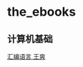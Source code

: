 # the_ebooks

## 计算机基础


<a href="https://qianmo-my.sharepoint.com/:b:/g/personal/bigbigfox_office_qianbai_tw/EUmerfwwQklBor1ntt7bzWYBl2gbphXXoEHUmDZHRqhxhQ?e=LX5s4W">汇编语言 王爽</a>

